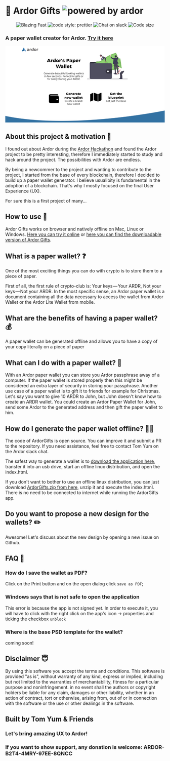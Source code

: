 # 🎁 Ardor Gifts <img width="80" alt="powered by ardor" href="https://github.com/tomyum-code/ardor-gifts-media-kit/blob/master/powered-by-ardor-removebg-preview.png?raw=true">

<p align="center">
    <img alt="Blazing Fast" src="https://img.shields.io/badge/speed-blazing%20%F0%9F%94%A5-brightgreen.svg?style=flat-square">
    <img alt="code style: prettier" src="https://img.shields.io/badge/code_style-prettier-ff69b4.svg?style=flat-square">
    <img alt="Chat on slack" src="https://img.shields.io/badge/chat-on%20slack-orange">
    <img alt="Code size" src="https://img.shields.io/github/languages/code-size/tomyum-code/ArdorGifts">
</p>

###  A paper wallet creator for Ardor. [Try it here](https://ardor.gifts)


![ArdorGifts-logo](https://github.com/tomyum-code/ardor-gifts-media-kit/blob/master/paperWalletMeta.png?raw=true)



## About this project & motivation 🙏

I found out about Ardor during the <a href="https://ardor.tools/hackathon.html">Ardor Hackathon</a> and found the Ardor project to be pretty interesting, therefore I immediately started to study and hack around the project. The possibilities with Ardor are endless. 

By being a newcommer to the project and wanting to contribute to the project, I started from the base of every blockchain, therefore I decided to build up a paper wallet generator. I believe usualibity is fundamental in the adoption of a blockchain. That's why I mostly focused on the final User Experience (UX).

For sure this is a first project of many...

## How to use 📝
Ardor Gifts works on browser and natively offline on Mac, Linux or Windows. [Here you can try it online](https://ardor.gifts) or [here you can find the downloadable version of Ardor Gifts](https://github.com/tomyum-code/Ardor-Gifts/releases).

## What is a paper wallet? ❓

One of the most exciting things you can do with crypto is to store them to a piece of paper.


First of all, the first rule of crypto-club is: Your keys — Your ARDR, Not your keys — Not your ARDR.
In the most specific sense, an Ardor paper wallet is a document containing all the data necessary to access the wallet from Ardor Wallet or the Ardor Lite Wallet from mobile.

## What are the benefits of having a paper wallet? 💰

A paper wallet can be generated offline and allows you to have a copy of your copy literally on a piece of paper

## What can I do with a paper wallet? 🎁

With an Ardor paper wallet you can store you Ardor passphrase away of a computer. If the paper wallet is stored properly then this might be considered an extra layer of security in storing your passphrase.
Another use case of a paper wallet is to gift it to friends for example for Christmas. Let's say you want to give 10 ARDR to John, but John doesn't know how to create an ARDR wallet. You could create an Ardor Paper Wallet for John, send some Ardor to the generated address and then gift the paper wallet to him.

## How do I generate the paper wallet offline? 👨‍💻

The code of ArdorGifts is open source. You can improve it and submit a PR to the repository. If you need assistance, feel free to contact Tom Yum on the Ardor slack chat.


The safest way to generate a wallet is to [download the application here](https://github.com/tomyum-code/Ardor-Gifts/releases), transfer it into an usb drive, start an offline linux distribution, and open the index.html.


If you don't want to bother to use an offline linux distribution, you can just download [ArdorGifts.zip from here](https://github.com/tomyum-code/Ardor-Gifts/releases), unzip it and execute the index.html. There is no need to be connected to internet while running the ArdorGifts app.

## Do you want to propose a new design for the wallets? ✏️

Awesome! Let's discuss about the new design by opening a new issue on Github.

## FAQ 🐧

### How do I save the wallet as PDF?
Click on the Print button and on the open dialog click `save as PDF`;

### Windows says that is not safe to open the application
This error is because the app is not signed yet. In order to execute it, you will have to click with the right click on the app's icon -> properties and ticking the checkbox `unblock`

### Where is the base PSD template for the wallet?
coming soon!

## Disclaimer 😇

By using this software you accept the terms and conditions. This software is provided "as is", without warranty of any kind, express or implied, including but not limited to the warranties of merchantability, fitness for a particular purpose and noninfringement. in no event shall the authors or copyright holders be liable for any claim, damages or other liability, whether in an action of contract, tort or otherwise, arising from, out of or in connection with the software or the use or other dealings in the software.

## Built️ by Tom Yum & Friends
### Let's bring amazing UX to Ardor!
### If you want to show support, any donation is welcome: ARDOR-B2T4-4MRY-97EE-8QNCC
